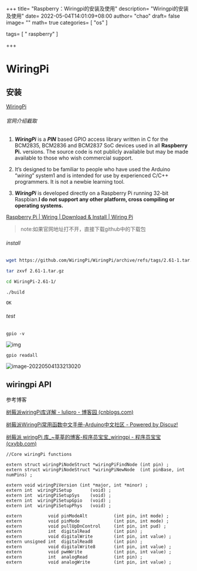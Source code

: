 +++
title= "Raspberry：Wiringpi的安装及使用"
description= "Wiringpi的安装及使用"
date= 2022-05-04T14:01:09+08:00
author= "chao"
draft= false
image= "" 
math= true
categories= [
    "os"
]

tags=  [
    " raspberry"
]

+++

# WiringPi

## 安装

[WiringPi](http://wiringpi.com/)

###### 官网介绍截取

1. ***WiringPi*** is a ***PIN*** based GPIO access library written in C for the BCM2835, BCM2836 and BCM2837 SoC devices used in all **Raspberry Pi.** versions. The source code is not publicly available but may be made available to those who wish commercial support.

2. It’s designed to be familiar to people who have used the Arduino “*wiring*” system1 and is intended for use by experienced C/C++ programmers. It is not a newbie learning tool.

   

3. ***WiringPi*** is developed directly on a Raspberry Pi running 32-bit Raspbian.**I do not support any other platform, cross compiling or operating systems.** 

[Raspberry Pi | Wiring | Download & Install | Wiring Pi](http://wiringpi.com/download-and-install/)

> note:如果官网地址打不开，直接下载github中的下载包

###### install

~~~bash
wget https://github.com/WiringPi/WiringPi/archive/refs/tags/2.61-1.tar.gz

tar zxvf 2.61-1.tar.gz 

cd WiringPi-2.61-1/

./build

OK
~~~



###### test

~~~shell
gpio -v
~~~

![img](https://img2023.cnblogs.com/blog/1908118/202403/1908118-20240314123334076-1247222859.png)
~~~shell
gpio readall
~~~

![image-20220504133213020](https://img2023.cnblogs.com/blog/1908118/202403/1908118-20240314123429056-1957084155.png)

## wiringpi API

参考博客

[树莓派wiringPi库详解 - lulipro - 博客园 (cnblogs.com)](https://www.cnblogs.com/lulipro/p/5992172.html)

[树莓派WiringPi常用函数中文手册-Arduino中文社区 - Powered by Discuz!](https://www.arduino.cn/thread-21348-1-1.html)

[树莓派 wiringPi 库_~莘莘的博客-程序员宝宝_wiringpi - 程序员宝宝 (cxybb.com)](https://www.cxybb.com/article/lcx1837/108121837)

~~~shell
//Core wiringPi functions

extern struct wiringPiNodeStruct *wiringPiFindNode (int pin) ;
extern struct wiringPiNodeStruct *wiringPiNewNode  (int pinBase, int numPins) ;

extern void wiringPiVersion	(int *major, int *minor) ;
extern int  wiringPiSetup       (void) ;
extern int  wiringPiSetupSys    (void) ;
extern int  wiringPiSetupGpio   (void) ;
extern int  wiringPiSetupPhys   (void) ;

extern          void pinModeAlt          (int pin, int mode) ;
extern          void pinMode             (int pin, int mode) ;
extern          void pullUpDnControl     (int pin, int pud) ;
extern          int  digitalRead         (int pin) ;
extern          void digitalWrite        (int pin, int value) ;
extern unsigned int  digitalRead8        (int pin) ;
extern          void digitalWrite8       (int pin, int value) ;
extern          void pwmWrite            (int pin, int value) ;
extern          int  analogRead          (int pin) ;
extern          void analogWrite         (int pin, int value) ;


~~~

